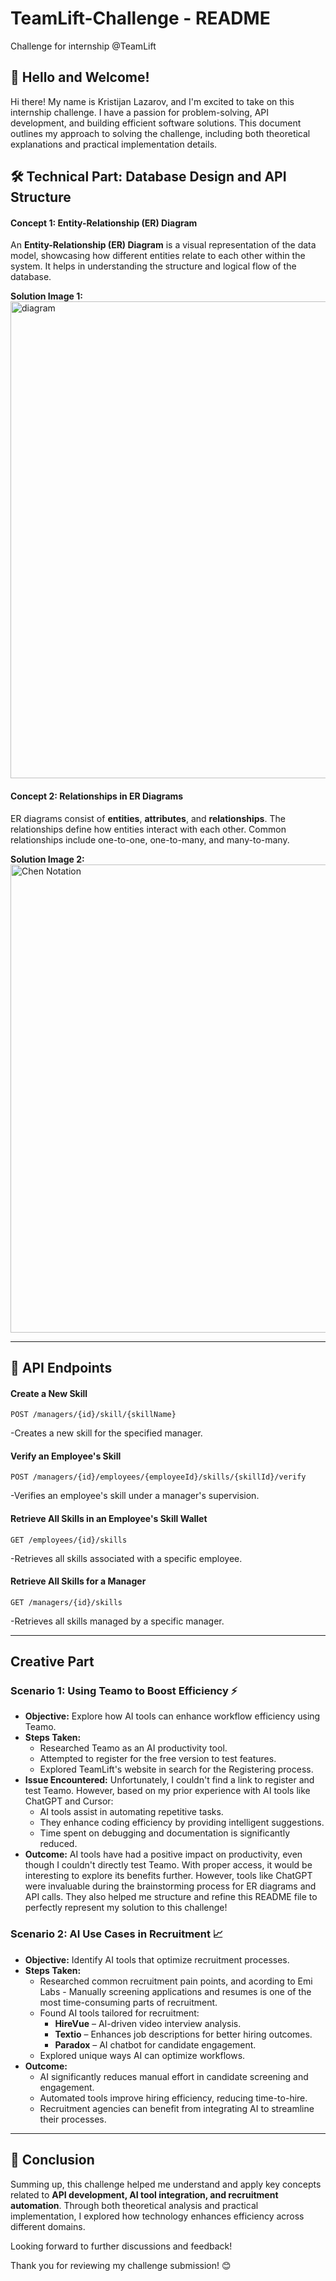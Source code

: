 # TeamLift-Challenge - README
Challenge for internship @TeamLift

## 👋 Hello and Welcome!
Hi there! My name is Kristijan Lazarov, and I'm excited to take on this internship challenge. I have a passion for problem-solving, API development, and building efficient software solutions. This document outlines my approach to solving the challenge, including both theoretical explanations and practical implementation details.

## 🛠 Technical Part: Database Design and API Structure

#### Concept 1: Entity-Relationship (ER) Diagram

An **Entity-Relationship (ER) Diagram** is a visual representation of the data model, showcasing how different entities relate to each other within the system. It helps in understanding the structure and logical flow of the database.

**Solution Image 1:**  
<img width="763" alt="diagram" src="https://github.com/user-attachments/assets/7441a230-6208-49bf-a9ae-c8fe279b34c7" />

#### Concept 2: Relationships in ER Diagrams

ER diagrams consist of **entities**, **attributes**, and **relationships**. The relationships define how entities interact with each other. Common relationships include one-to-one, one-to-many, and many-to-many.

**Solution Image 2:**  
<img width="749" alt="Chen Notation" src="https://github.com/user-attachments/assets/1908e1e5-23af-4360-a318-d17879a86384" />

---

## 🔌 API Endpoints

#### Create a New Skill
```http
POST /managers/{id}/skill/{skillName}
```
-Creates a new skill for the specified manager.


#### Verify an Employee's Skill
```http
POST /managers/{id}/employees/{employeeId}/skills/{skillId}/verify
```
-Verifies an employee's skill under a manager's supervision.


#### Retrieve All Skills in an Employee's Skill Wallet
```http
GET /employees/{id}/skills
```
-Retrieves all skills associated with a specific employee.


#### Retrieve All Skills for a Manager
```http
GET /managers/{id}/skills
```
-Retrieves all skills managed by a specific manager.


---

##  Creative Part

### Scenario 1: Using Teamo to Boost Efficiency ⚡

- **Objective:** Explore how AI tools can enhance workflow efficiency using Teamo.
- **Steps Taken:**
  - Researched Teamo as an AI productivity tool.
  - Attempted to register for the free version to test features.
  - Explored TeamLift's website in search for the Registering process.
- **Issue Encountered:**
  Unfortunately, I couldn't find a link to register and test Teamo. However, based on my prior experience with AI tools like ChatGPT and Cursor:
  - AI tools assist in automating repetitive tasks.
  - They enhance coding efficiency by providing intelligent suggestions.
  - Time spent on debugging and documentation is significantly reduced.
- **Outcome:**
AI tools have had a positive impact on productivity, even though I couldn't directly test Teamo. With proper access, it would be interesting to explore its benefits further. However, tools like ChatGPT were invaluable during the brainstorming process for ER diagrams and API calls. They also helped me structure and refine this README file to perfectly represent my solution to this challenge!


### Scenario 2: AI Use Cases in Recruitment 📈

- **Objective:** Identify AI tools that optimize recruitment processes.
- **Steps Taken:**
  - Researched common recruitment pain points, and acording to Emi Labs - Manually screening applications and resumes is one of the most time-consuming parts of recruitment.
  - Found AI tools tailored for recruitment:
    - **HireVue** – AI-driven video interview analysis.
    - **Textio** – Enhances job descriptions for better hiring outcomes.
    - **Paradox** – AI chatbot for candidate engagement.
  - Explored unique ways AI can optimize workflows.
- **Outcome:**
  - AI significantly reduces manual effort in candidate screening and engagement.
  - Automated tools improve hiring efficiency, reducing time-to-hire.
  - Recruitment agencies can benefit from integrating AI to streamline their processes.

---

## 🚀 Conclusion

Summing up, this challenge helped me understand and apply key concepts related to **API development, AI tool integration, and recruitment automation**. Through both theoretical analysis and practical implementation, I explored how technology enhances efficiency across different domains.

Looking forward to further discussions and feedback!

Thank you for reviewing my challenge submission! 😊



